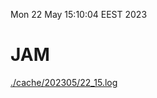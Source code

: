 Mon 22 May 15:10:04 EEST 2023
# JAM
<a href='./cache/202305/22_15.log'>./cache/202305/22_15.log</a>
